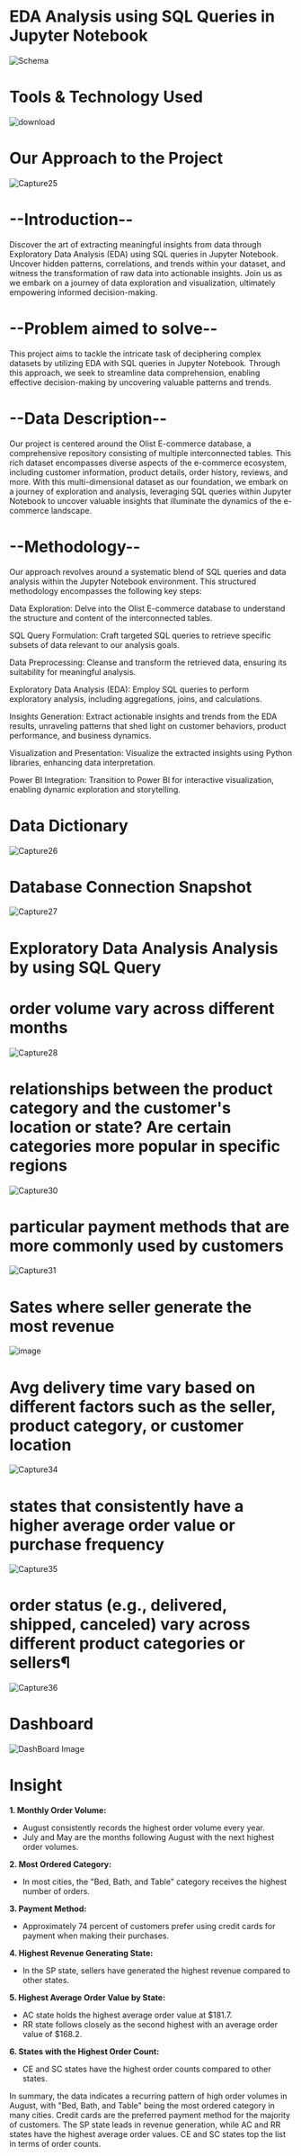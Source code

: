 # EDA Analysis using SQL Queries in Jupyter Notebook
![Schema](https://github.com/Ashraf7474/Prosper_Loan_EDA_Analysis/assets/131772000/fb5e0704-e3c7-4c0f-81e2-7ac3c0f1a0fa)

# Tools & Technology Used
![download](https://github.com/Ashraf7474/Olist_E-commerce_Data_Analysis/assets/131772000/45b6116d-bb07-4551-be34-5e93dbb6f466)

# Our Approach to the Project
![Capture25](https://github.com/Ashraf7474/Olist_E-commerce_Data_Analysis/assets/131772000/84f6500c-aa05-45ad-a39b-baa60e010656)

# --Introduction--

Discover the art of extracting meaningful insights from data through Exploratory Data Analysis (EDA) using SQL queries in Jupyter Notebook. Uncover hidden patterns, correlations, and trends within your dataset, and witness the transformation of raw data into actionable insights. Join us as we embark on a journey of data exploration and visualization, ultimately empowering informed decision-making.

# --Problem aimed to solve--

This project aims to tackle the intricate task of deciphering complex datasets by utilizing EDA with SQL queries in Jupyter Notebook. Through this approach, we seek to streamline data comprehension, enabling effective decision-making by uncovering valuable patterns and trends.

# --Data Description--

Our project is centered around the Olist E-commerce database, a comprehensive repository consisting of multiple interconnected tables. This rich dataset encompasses diverse aspects of the e-commerce ecosystem, including customer information, product details, order history, reviews, and more. With this multi-dimensional dataset as our foundation, we embark on a journey of exploration and analysis, leveraging SQL queries within Jupyter Notebook to uncover valuable insights that illuminate the dynamics of the e-commerce landscape.

# --Methodology--


Our approach revolves around a systematic blend of SQL queries and data analysis within the Jupyter Notebook environment. This structured methodology encompasses the following key steps:

Data Exploration: Delve into the Olist E-commerce database to understand the structure and content of the interconnected tables.

SQL Query Formulation: Craft targeted SQL queries to retrieve specific subsets of data relevant to our analysis goals.

Data Preprocessing: Cleanse and transform the retrieved data, ensuring its suitability for meaningful analysis.

Exploratory Data Analysis (EDA): Employ SQL queries to perform exploratory analysis, including aggregations, joins, and calculations.

Insights Generation: Extract actionable insights and trends from the EDA results, unraveling patterns that shed light on customer behaviors, product performance, and business dynamics.

Visualization and Presentation: Visualize the extracted insights using Python libraries, enhancing data interpretation.

Power BI Integration: Transition to Power BI for interactive visualization, enabling dynamic exploration and storytelling.




# Data Dictionary
![Capture26](https://github.com/Ashraf7474/Olist_E-commerce_Data_Analysis/assets/131772000/c5bba819-b09f-478d-a9ef-b406e4c62c0c)


# Database Connection Snapshot
![Capture27](https://github.com/Ashraf7474/Olist_E-commerce_Data_Analysis/assets/131772000/2b5ccac9-d6bb-41bd-95ba-8fc0149bcb4f)


# Exploratory Data Analysis Analysis by using SQL Query

# order volume vary across different months
![Capture28](https://github.com/Ashraf7474/Olist_E-commerce_Data_Analysis/assets/131772000/e0b28d1b-e79c-47a7-b921-c8dac1f43d87)

# relationships between the product category and the customer's location or state? Are certain categories more popular in specific regions
![Capture30](https://github.com/Ashraf7474/Olist_E-commerce_Data_Analysis/assets/131772000/fb62fff5-d180-45e7-a454-264eb9ad997a)

# particular payment methods that are more commonly used by customers
![Capture31](https://github.com/Ashraf7474/Olist_E-commerce_Data_Analysis/assets/131772000/dd40de44-8428-40a4-968c-d51216c98582)

# Sates where seller generate the most revenue
![image](https://github.com/Ashraf7474/Olist_E-commerce_Data_Analysis/assets/131772000/5ae0e57e-39cb-4e0c-8dcd-257da5f5c262)

# Avg delivery time vary based on different factors such as the seller, product category, or customer location
![Capture34](https://github.com/Ashraf7474/Olist_E-commerce_Data_Analysis/assets/131772000/c827bc50-651f-4b68-a85f-ed82936dedbb)

# states that consistently have a higher average order value or purchase frequency
![Capture35](https://github.com/Ashraf7474/Olist_E-commerce_Data_Analysis/assets/131772000/d1d22fea-3ab3-4a09-a3dc-3e826900cc26)

# order status (e.g., delivered, shipped, canceled) vary across different product categories or sellers¶
![Capture36](https://github.com/Ashraf7474/Olist_E-commerce_Data_Analysis/assets/131772000/d01df130-cafa-494b-91fc-ef2b6a8c365c)

# Dashboard

![DashBoard Image](https://github.com/Ashraf7474/Prosper_Loan_EDA_Analysis/assets/131772000/a52e7048-0769-4ab9-abd2-51f05a0f1bea)

# Insight

**1. Monthly Order Volume:**
   - August consistently records the highest order volume every year.
   - July and May are the months following August with the next highest order volumes.

**2. Most Ordered Category:**
   - In most cities, the "Bed, Bath, and Table" category receives the highest number of orders.

**3. Payment Method:**
   - Approximately 74 percent of customers prefer using credit cards for payment when making their purchases.

**4. Highest Revenue Generating State:**
   - In the SP state, sellers have generated the highest revenue compared to other states.

**5. Highest Average Order Value by State:**
   - AC state holds the highest average order value at $181.7.
   - RR state follows closely as the second highest with an average order value of $168.2.

**6. States with the Highest Order Count:**
   - CE and SC states have the highest order counts compared to other states.

In summary, the data indicates a recurring pattern of high order volumes in August, with "Bed, Bath, and Table" being the most ordered category in many cities. Credit cards are the preferred payment method for the majority of customers. The SP state leads in revenue generation, while AC and RR states have the highest average order values. CE and SC states top the list in terms of order counts.















